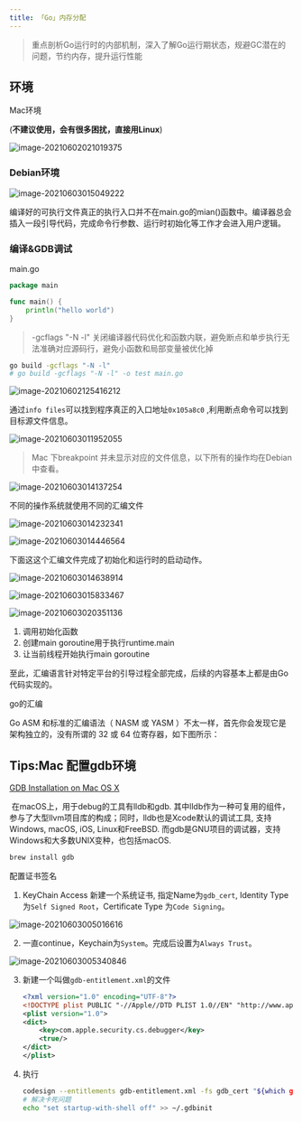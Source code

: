 ```yaml
---
title: 「Go」内存分配
---
```


> 重点剖析Go运行时的内部机制，深入了解Go运行期状态，规避GC潜在的问题，节约内存，提升运行性能

## 环境

Mac环境

(**不建议使用，会有很多困扰，直接用Linux**)

![image-20210602021019375](./mem_allocation.assets/image-20210602021019375.png)



### Debian环境

![image-20210603015049222](mem_allocation.assets/image-20210603015049222.png)

编译好的可执行文件真正的执行入口并不在main.go的mian()函数中。编译器总会插入一段引导代码，完成命令行参数、运行时初始化等工作才会进入用户逻辑。



### 编译&GDB调试

main.go

```go
package main

func main() {
	println("hello world")
}
```

> -gcflags "-N -l" 关闭编译器代码优化和函数内联，避免断点和单步执行无法准确对应源码行，避免小函数和局部变量被优化掉

```sh
go build -gcflags "-N -l" 
# go build -gcflags "-N -l" -o test main.go
```

![image-20210602125416212](./mem_allocation.assets/image-20210602125416212.png)



通过`info files`可以找到程序真正的入口地址`0x105a8c0` ,利用断点命令可以找到目标源文件信息。

![image-20210603011952055](./mem_allocation.assets/image-20210603011952055.png)

> Mac  下breakpoint 并未显示对应的文件信息，以下所有的操作均在Debian中查看。

![image-20210603014137254](mem_allocation.assets/image-20210603014137254.png)



不同的操作系统就使用不同的汇编文件

![image-20210603014232341](mem_allocation.assets/image-20210603014232341.png)



![image-20210603014446564](mem_allocation.assets/image-20210603014446564.png)



下面这这个汇编文件完成了初始化和运行时的启动动作。

![image-20210603014638914](mem_allocation.assets/image-20210603014638914.png)



![image-20210603015833467](mem_allocation.assets/image-20210603015833467.png)

![image-20210603020351136](mem_allocation.assets/image-20210603020351136.png)

1. 调用初始化函数
2. 创建main goroutine用于执行runtime.main
3. 让当前线程开始执行main goroutine



至此，汇编语言针对特定平台的引导过程全部完成，后续的内容基本上都是由Go代码实现的。



go的汇编

Go ASM 和标准的汇编语法（ NASM 或 YASM ）不太一样，首先你会发现它是架构独立的，没有所谓的 32 或 64 位寄存器，如下图所示：























## Tips:Mac 配置gdb环境

[GDB Installation on Mac OS X](https://www.ics.uci.edu/~pattis/common/handouts/macmingweclipse/allexperimental/mac-gdb-install.html)



​	在macOS上，用于debug的工具有lldb和gdb. 其中lldb作为一种可复用的组件，参与了大型llvm项目库的构成；同时，lldb也是Xcode默认的调试工具, 支持Windows, macOS, iOS, Linux和FreeBSD. 而gdb是GNU项目的调试器，支持Windows和大多数UNIX变种，也包括macOS.

```sh
brew install gdb
```

配置证书签名

1. KeyChain Access 新建一个系统证书, 指定Name为`gdb_cert`, Identity Type为`Self Signed Root`，Certificate Type 为`Code Signing`。

![image-20210603005016616](./mem_allocation.assets/image-20210603005016616.png)

2. 一直continue，Keychain为`System`。完成后设置为`Always Trust`。

![image-20210603005340846](mem_allocation.assets/image-20210603005340846.png)

3. 新建一个叫做`gdb-entitlement.xml`的文件

   ```xml
   <?xml version="1.0" encoding="UTF-8"?>
   <!DOCTYPE plist PUBLIC "-//Apple//DTD PLIST 1.0//EN" "http://www.apple.com/DTDs/PropertyList-1.0.dtd">
   <plist version="1.0">
   <dict>
       <key>com.apple.security.cs.debugger</key>
       <true/>
   </dict>
   </plist>
   ```

4. 执行

   ```sh
   codesign --entitlements gdb-entitlement.xml -fs gdb_cert "${which gdb}"
   # 解决卡死问题
   echo "set startup-with-shell off" >> ~/.gdbinit
   ```

   
